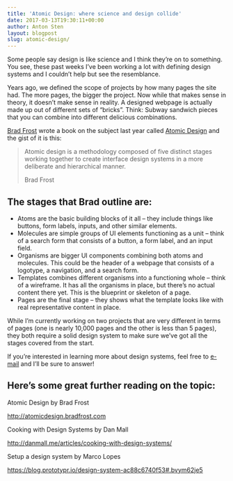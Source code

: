 ```yaml
---
title: 'Atomic Design: where science and design collide'
date: 2017-03-13T19:30:11+00:00
author: Anton Sten
layout: blogpost
slug: atomic-design/
---
```

<span class="preamble">Some people say design is like science and I think they’re on to something. You see, these past weeks I’ve been working a lot with defining design systems and I couldn’t help but see the resemblance.</span>

Years ago, we defined the scope of projects by how many pages the site had. The more pages, the bigger the project. Now while that makes sense in theory, it doesn’t make sense in reality. A designed webpage is actually made up out of different sets of “bricks”. Think: Subway sandwich pieces that you can combine into different delicious combinations.

<a href="http://bradfrost.com" target="_blank">Brad Frost</a> wrote a book on the subject last year called <a href="http://atomicdesign.bradfrost.com" target="_blank">Atomic Design</a> and the gist of it is this:

> Atomic design is a methodology composed of five distinct stages working together to create interface design systems in a more deliberate and hierarchical manner.<footer>Brad Frost</footer>

## The stages that Brad outline are:

  * Atoms are the basic building blocks of it all &#8211; they include things like buttons, form labels, inputs, and other similar elements.
  * Molecules are simple groups of UI elements functioning as a unit &#8211; think of a search form that consists of a button, a form label, and an input field.
  * Organisms are bigger UI components combining both atoms and molecules. This could be the header of a webpage that consists of a logotype, a navigation, and a search form.
  * Templates combines different organisms into a functioning whole &#8211; think of a wireframe. It has all the organisms in place, but there’s no actual content there yet. This is the blueprint or skeleton of a page.
  * Pages are the final stage &#8211; they shows what the template looks like with real representative content in place.

While I’m currently working on two projects that are very different in terms of pages (one is nearly 10,000 pages and the other is less than 5 pages), they both require a solid design system to make sure we’ve got all the stages covered from the start.

If you’re interested in learning more about design systems, feel free to [e-mail](https://www.antonsten.com/contact/) and I’ll be sure to answer!

## Here’s some great further reading on the topic:

Atomic Design by Brad Frost

<a href="http://atomicdesign.bradfrost.com" target="_blank">http://atomicdesign.bradfrost.com</a>

Cooking with Design Systems by Dan Mall

<a href="http://danmall.me/articles/cooking-with-design-systems/" target="_blank">http://danmall.me/articles/cooking-with-design-systems/</a>

Setup a design system by Marco Lopes

<a href="https://blog.prototypr.io/design-system-ac88c6740f53#.bvym62je5" target="_blank">https://blog.prototypr.io/design-system-ac88c6740f53#.bvym62je5</a>
